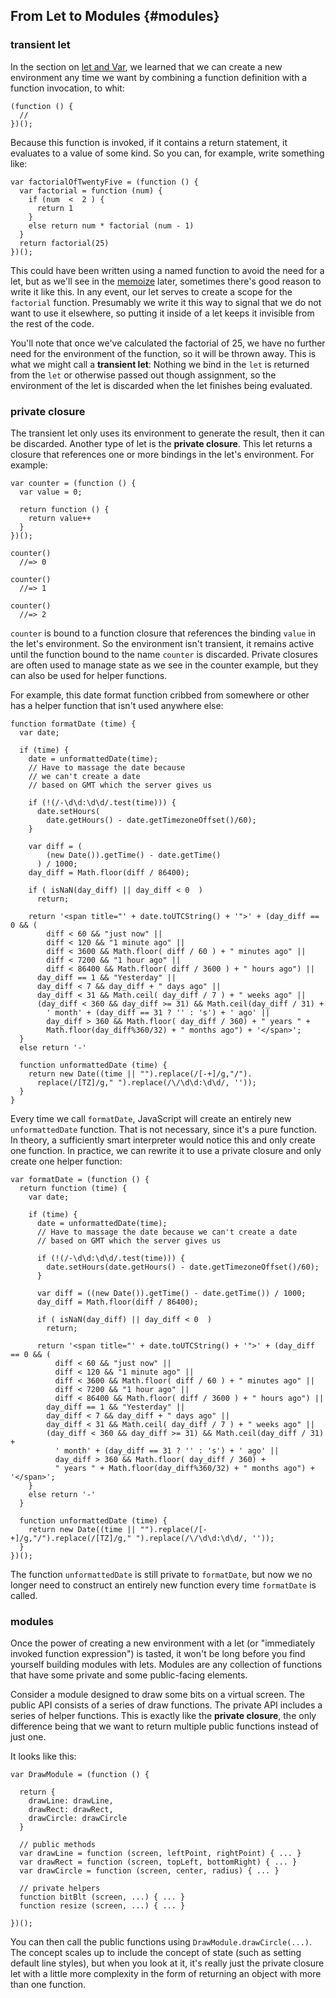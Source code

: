 ## From Let to Modules {#modules}

### transient let

In the section on [let and Var](#let), we learned that we can create a new environment any time we want by combining a function definition with a function invocation, to whit:

    (function () {
      //
    })();

Because this function is invoked, if it contains a return statement, it evaluates to a value of some kind. So you can, for example, write something like:

    var factorialOfTwentyFive = (function () {
      var factorial = function (num) {
        if (num  <  2 ) {
          return 1
        }
        else return num * factorial (num - 1)
      }
      return factorial(25)
    })();

This could have been written using a named function to avoid the need for a let, but as we'll see in the [memoize](#memoize) later, sometimes there's good reason to write it like this. In any event, our let serves to create a scope for the `factorial` function. Presumably we write it this way to signal that we do not want to use it elsewhere, so putting it inside of a let keeps it invisible from the rest of the code.

You'll note that once we've calculated the factorial of 25, we have no further need for the environment of the function, so it will   be thrown away. This is what we might call a **transient let**: Nothing we bind in the `let` is returned from the `let` or otherwise passed out though assignment, so the environment of the let is discarded when the let finishes being evaluated.

### private closure

The transient let only uses its environment to generate the result, then it can be discarded. Another type of let is the **private closure**. This let returns a closure that references one or more bindings in the let's environment. For example:

    var counter = (function () {
      var value = 0;
      
      return function () {
        return value++
      }
    })();
    
    counter()
      //=> 0
      
    counter()
      //=> 1
      
    counter()
      //=> 2

`counter` is bound to a function closure that references the binding `value` in the let's environment. So the environment isn't transient, it remains active until the function bound to the name `counter` is discarded. Private closures are often used to manage state as we see in the counter example, but they can also be used for helper functions.

For example, this date format function cribbed from somewhere or other has a helper function that isn't used anywhere else:

    function formatDate (time) {
      var date;

      if (time) {
        date = unformattedDate(time);
        // Have to massage the date because
        // we can't create a date 
        // based on GMT which the server gives us

        if (!(/-\d\d:\d\d/.test(time))) {
          date.setHours(
            date.getHours() - date.getTimezoneOffset()/60);
        }

        var diff = (
            (new Date()).getTime() - date.getTime()
          ) / 1000;
        day_diff = Math.floor(diff / 86400);

        if ( isNaN(day_diff) || day_diff < 0  )
          return;

        return '<span title="' + date.toUTCString() + '">' + (day_diff == 0 && (
            diff < 60 && "just now" ||
            diff < 120 && "1 minute ago" ||
            diff < 3600 && Math.floor( diff / 60 ) + " minutes ago" ||
            diff < 7200 && "1 hour ago" ||
            diff < 86400 && Math.floor( diff / 3600 ) + " hours ago") ||
          day_diff == 1 && "Yesterday" ||
          day_diff < 7 && day_diff + " days ago" ||
          day_diff < 31 && Math.ceil( day_diff / 7 ) + " weeks ago" ||
          (day_diff < 360 && day_diff >= 31) && Math.ceil(day_diff / 31) + 
            ' month' + (day_diff == 31 ? '' : 's') + ' ago' ||
            day_diff > 360 && Math.floor( day_diff / 360) + " years " + 
            Math.floor(day_diff%360/32) + " months ago") + '</span>';
      }
      else return '-'
      
      function unformattedDate (time) {
        return new Date((time || "").replace(/[-+]/g,"/").
          replace(/[TZ]/g," ").replace(/\/\d\d:\d\d/, ''));
      }
    }
    
Every time we call `formatDate`, JavaScript will create an entirely new `unformattedDate` function. That is not necessary, since it's a pure function. In theory, a sufficiently smart interpreter would notice this and only create one function. In practice, we can rewrite it to use a private closure and only create one helper function:

    var formatDate = (function () {
      return function (time) {
        var date;

        if (time) {
          date = unformattedDate(time);
          // Have to massage the date because we can't create a date 
          // based on GMT which the server gives us

          if (!(/-\d\d:\d\d/.test(time))) {
            date.setHours(date.getHours() - date.getTimezoneOffset()/60);
          }

          var diff = ((new Date()).getTime() - date.getTime()) / 1000;
          day_diff = Math.floor(diff / 86400);

          if ( isNaN(day_diff) || day_diff < 0  )
            return;

          return '<span title="' + date.toUTCString() + '">' + (day_diff == 0 && (
              diff < 60 && "just now" ||
              diff < 120 && "1 minute ago" ||
              diff < 3600 && Math.floor( diff / 60 ) + " minutes ago" ||
              diff < 7200 && "1 hour ago" ||
              diff < 86400 && Math.floor( diff / 3600 ) + " hours ago") ||
            day_diff == 1 && "Yesterday" ||
            day_diff < 7 && day_diff + " days ago" ||
            day_diff < 31 && Math.ceil( day_diff / 7 ) + " weeks ago" ||
            (day_diff < 360 && day_diff >= 31) && Math.ceil(day_diff / 31) +
              ' month' + (day_diff == 31 ? '' : 's') + ' ago' ||
              day_diff > 360 && Math.floor( day_diff / 360) + 
              " years " + Math.floor(day_diff%360/32) + " months ago") + '</span>';
        }
        else return '-'
      }
      
      function unformattedDate (time) {
        return new Date((time || "").replace(/[-+]/g,"/").replace(/[TZ]/g," ").replace(/\/\d\d:\d\d/, ''));
      }
    })();

The function `unformattedDate` is still private to `formatDate`, but now we no longer need to construct an entirely new function every time `formatDate` is called.

### modules

Once the power of creating a new environment with a let (or "immediately invoked function expression") is tasted, it won't be long before you find yourself building modules with lets. Modules are any collection of functions that have some private and some public-facing elements.

Consider a module designed to draw some bits on a virtual screen. The public API consists of a series of draw functions. The private API includes a series of helper functions. This is exactly like the **private closure**, the only difference being that we want to return multiple public functions instead of just one.

It looks like this:

    var DrawModule = (function () {
      
      return {
        drawLine: drawLine,
        drawRect: drawRect,
        drawCircle: drawCircle
      }
      
      // public methods
      var drawLine = function (screen, leftPoint, rightPoint) { ... }
      var drawRect = function (screen, topLeft, bottomRight) { ... }
      var drawCircle = function (screen, center, radius) { ... }
      
      // private helpers
      function bitBlt (screen, ...) { ... }
      function resize (screen, ...) { ... }
      
    })();
    
You can then call the public functions using `DrawModule.drawCircle(...)`. The concept scales up to include the concept of state (such as setting default line styles), but when you look at it, it's really just the private closure let with a little more complexity in the form of returning an object with more than one function.
